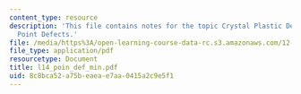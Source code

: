 ```yaml
---
content_type: resource
description: 'This file contains notes for the topic Crystal Plastic Deformation 1:
  Point Defects.'
file: /media/https%3A/open-learning-course-data-rc.s3.amazonaws.com/12-524-mechanical-properties-of-rocks-fall-2005/8c8bca52a75beaeae7aa0415a2c9e5f1_l14_poin_def_min.pdf
file_type: application/pdf
resourcetype: Document
title: l14_poin_def_min.pdf
uid: 8c8bca52-a75b-eaea-e7aa-0415a2c9e5f1
---
```

